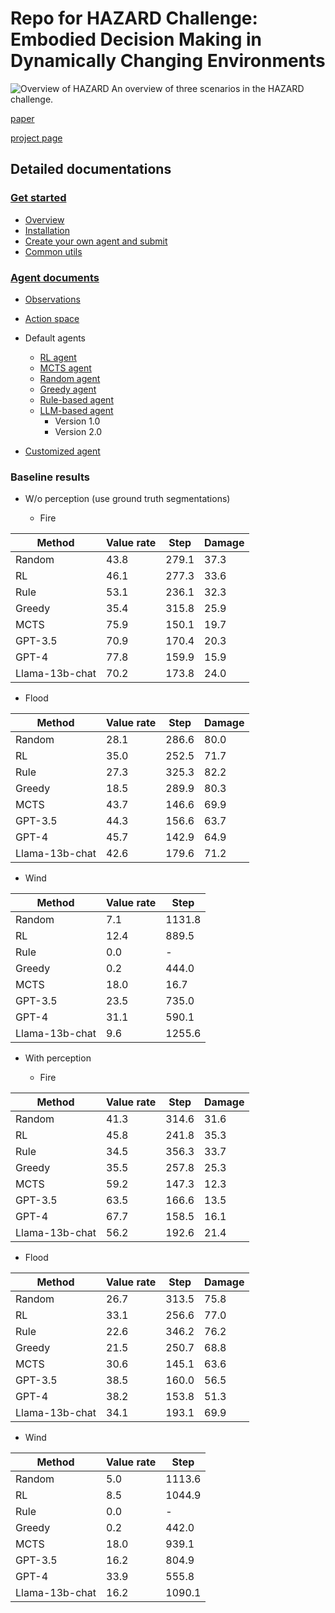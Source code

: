 # Repo for HAZARD Challenge: Embodied Decision Making in Dynamically Changing Environments

![Overview of HAZARD](pics/overview.png)
An overview of three scenarios in the HAZARD challenge.

[paper](https://openreview.net/pdf?id=n6mLhaBahJ)

[project page](https://vis-www.cs.umass.edu/hazard/site)

## Detailed documentations

### [Get started](documentation/get_started/overview.md)
* [Overview](documentation/get_started/overview.md)
* [Installation](documentation/get_started/install.md)
* [Create your own agent and submit](documentation/get_started/submit.md)
* [Common utils](documentation/get_started/common_utils.md)

### [Agent documents](documentation/agents/agent.md)

* [Observations](documentation/agents/observations.md)

* [Action space](documentation/agents/action_space.md)

* Default agents
  * [RL agent](documentation/agents/rl_agent.md)
  * [MCTS agent](documentation/agents/MCTS_agent.md)
  * [Random agent](documentation/agents/random_agent.md)
  * [Greedy agent](documentation/agents/greedy_agent.md)
  * [Rule-based agent](documentation/agents/rule_based_agent.md)
  * [LLM-based agent](documentation/agents/LLM-based%20agent.md)
    * Version 1.0
    * Version 2.0

* [Customized agent](documentation/agents/custom_agent.md)

### Baseline results

* W/o perception (use ground truth segmentations)

  * Fire

| Method | Value rate | Step | Damage |
| -------- | --------  | -------- | -------- |
| Random     |   43.8   |   279.1   |   37.3   |
| RL     |   46.1   |      277.3 |    33.6  |
| Rule     |  53.1    |    236.1  |   32.3   |
| Greedy     |   35.4   |   315.8   |  25.9    |
| MCTS     |   75.9   |   150.1   |   19.7   |
| GPT-3.5     |   70.9   |   170.4   |    20.3  |
| GPT-4     |   77.8   |  159.9    |   15.9   |
| Llama-13b-chat     |  70.2    |   173.8   |    24.0  |

  * Flood

| Method | Value rate | Step | Damage |
| -------- | --------  | -------- | -------- |
| Random     |   28.1   |   286.6   |   80.0   |
| RL     |   35.0   |   252.5   |    71.7  |
| Rule     |   27.3   |   325.3   |    82.2  |
| Greedy     |  18.5    |   289.9   |   80.3   |
| MCTS     |   43.7   |   146.6   |   69.9   |
| GPT-3.5     |   44.3   |   156.6   |   63.7   |
| GPT-4     |   45.7   |   142.9   |   64.9   |
| Llama-13b-chat     |   42.6   |  179.6    |  71.2    |

  * Wind

| Method | Value rate | Step   |
| -------- |------------|--------|
| Random     | 7.1        | 1131.8 |
| RL     | 12.4       | 889.5  |
| Rule     | 0.0        | -      |
| Greedy     | 0.2        | 444.0  |
| MCTS     | 18.0       | 16.7   |
| GPT-3.5     | 23.5       | 735.0  |
| GPT-4     | 31.1       | 590.1  |
| Llama-13b-chat     | 9.6         | 1255.6 |

* With perception

  * Fire

| Method | Value rate | Step | Damage |
| ------- | --------  | -------- | -------- |
| Random   |   41.3   |   314.6   |   31.6   |
| RL     |   45.8   |   241.8   |  35.3    |
| Rule    |   34.5   |   356.3   |    33.7  |
| Greedy   |   35.5   |   257.8   |   25.3   |
| MCTS    |   59.2   |   147.3   |   12.3   |
| GPT-3.5   |   63.5   |    166.6  |   13.5   |
| GPT-4   |   67.7   |   158.5   |   16.1   |
| Llama-13b-chat   |   56.2   |  192.6    |   21.4   |

  * Flood

| Method | Value rate | Step | Damage |
| -------- | --------  | -------- | -------- |
| Random     |   26.7   |    313.5  |   75.8   |
| RL     |   33.1   |    256.6  |   77.0   |
| Rule     |   22.6   |   346.2   |    76.2  |
| Greedy     |    21.5   |  250.7    |   68.8   |
| MCTS     |   30.6    |   145.1   |  63.6    |
| GPT-3.5     |   38.5   |   160.0   |   56.5   |
| GPT-4     |   38.2   |    153.8  |    51.3  |
| Llama-13b-chat     |   34.1   |  193.1    |  69.9    |

  * Wind

| Method | Value rate | Step   |
| -------- |------------|--------|
| Random     | 5.0        | 1113.6 |
| RL     | 8.5        | 1044.9 |
| Rule     | 0.0        | -      |
| Greedy     | 0.2        | 442.0  |
| MCTS     | 18.0       | 939.1  |
| GPT-3.5     | 16.2       | 804.9  |
| GPT-4     | 33.9       | 555.8  |
| Llama-13b-chat     | 16.2       | 1090.1 |

